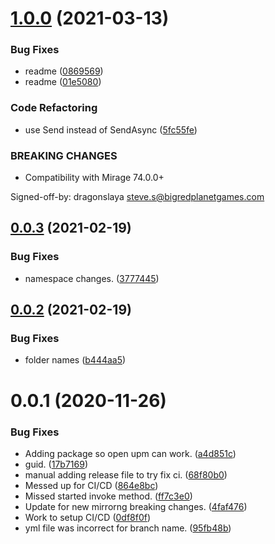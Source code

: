 # [1.0.0](https://github.com/MirageNet/Libuv2kNG/compare/v0.0.3...v1.0.0) (2021-03-13)


### Bug Fixes

* readme ([0869569](https://github.com/MirageNet/Libuv2kNG/commit/0869569fce7b681d69c6585166eff42f90e357dd))
* readme ([01e5080](https://github.com/MirageNet/Libuv2kNG/commit/01e50804456ca57b205c5aae2b31c5ee4e006d1f))


### Code Refactoring

* use Send instead of SendAsync ([5fc55fe](https://github.com/MirageNet/Libuv2kNG/commit/5fc55fe0c803ce3b6358e5817e06b63d5261e6fa))


### BREAKING CHANGES

* Compatibility with Mirage 74.0.0+

Signed-off-by: dragonslaya <steve.s@bigredplanetgames.com>

## [0.0.3](https://github.com/MirageNet/Libuv2kNG/compare/v0.0.2...v0.0.3) (2021-02-19)


### Bug Fixes

* namespace changes. ([3777445](https://github.com/MirageNet/Libuv2kNG/commit/37774459cf11b828bcc2b6a8b14daa473cf95324))

## [0.0.2](https://github.com/MirageNet/Libuv2kNG/compare/v0.0.1...v0.0.2) (2021-02-19)


### Bug Fixes

* folder names ([b444aa5](https://github.com/MirageNet/Libuv2kNG/commit/b444aa5ca9292c529d50a65f35ffe6a218971161))

# 0.0.1 (2020-11-26)


### Bug Fixes

* Adding package so open upm can work. ([a4d851c](https://github.com/MirrorNG/Libuv2kNG/commit/a4d851c3dcd1fc089fe7aac234d5ec4e6c7e9496))
* guid. ([17b7169](https://github.com/MirrorNG/Libuv2kNG/commit/17b7169808d393cab7fa687c77d3b595bf3f871b))
* manual adding release file to try fix ci. ([68f80b0](https://github.com/MirrorNG/Libuv2kNG/commit/68f80b05b36696dd9b8429a54422c5ec7e21c038))
* Messed up for CI/CD ([864e8bc](https://github.com/MirrorNG/Libuv2kNG/commit/864e8bce765edbf63efecc8e050ef7e0d419c64b))
* Missed started invoke method. ([ff7c3e0](https://github.com/MirrorNG/Libuv2kNG/commit/ff7c3e041bfe51d8f0507ed5c35a33fc75d00bed))
* Update for new mirrorng breaking changes. ([4faf476](https://github.com/MirrorNG/Libuv2kNG/commit/4faf476b08e99dc1ed770e89ebdefbefdcaaa181))
* Work to setup CI/CD ([0df8f0f](https://github.com/MirrorNG/Libuv2kNG/commit/0df8f0f9441e0ea2bf67f63f75da86bfe4ff0b99))
* yml file was incorrect for branch name. ([95fb48b](https://github.com/MirrorNG/Libuv2kNG/commit/95fb48b338d453a4efc79d652acde0c628d85242))
